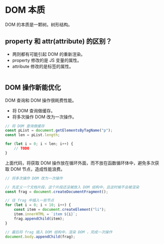 # DOM 本质

DOM 的本质是一颗树。树形结构。

## property 和 attr(attribute) 的区别？

- 两则都有可能引起 DOM 的重新渲染。
- property 修改的是 JS 变量的属性。
- attribute 修改的是标签的属性。

```javascript

```

## DOM 操作新能优化

DOM 查询和 DOM 操作很耗费性能。

- 将 DOM 查询做缓存。
- 将多次操作 DOM 改为一次操作。

```javascript
// 将 DOM 查询做缓存
const pList = document.getElementsByTagName("p");
const len = pList.length;

for (let i = 0; i < len; i++) {
    // TODO
}

```

上面代码，将获取 DOM 操作放在循环外面，而不放在函数循环体中，避免多次获取 DOM 节点，造成性能浪费。

```javascript
// 将多次操作 DOM 改为一次操作

// 先定义一个文档片段，这个片段还没被放入 DOM 结构中，且这时候不会被渲染
const frag = document.createDocumentFragment();

// 往 frag 中插入一些节点
for (let i = 0; i < 10; i++) {
    const item = document.createElement("li");
    item.innerHTML = `item ${i}`;
    frag.appendChild(item);
}

// 最后将 frag 插入 DOM 结构中，渲染 DOM ，完成一次操作
document.body.appendChild(frag);
```